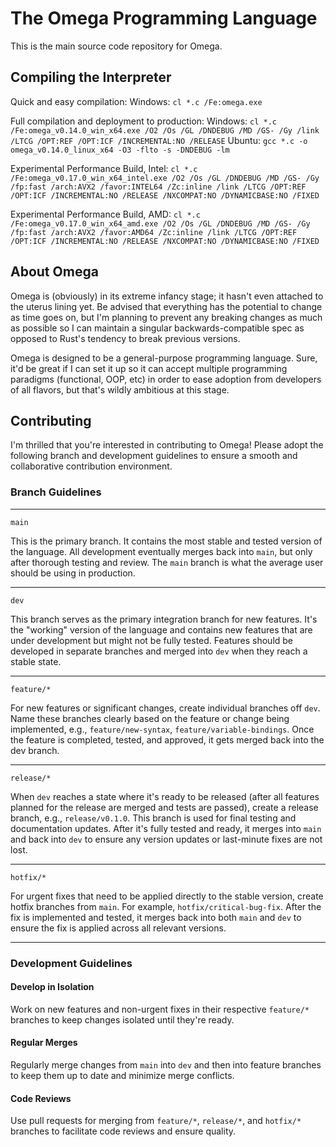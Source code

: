 # The Omega Programming Language

This is the main source code repository for Omega.

## Compiling the Interpreter

Quick and easy compilation:
Windows: `cl *.c /Fe:omega.exe`

Full compilation and deployment to production:
Windows: `cl *.c /Fe:omega_v0.14.0_win_x64.exe /O2 /Os /GL /DNDEBUG /MD /GS- /Gy /link /LTCG /OPT:REF /OPT:ICF /INCREMENTAL:NO /RELEASE`
Ubuntu: `gcc *.c -o omega_v0.14.0_linux_x64 -O3 -flto -s -DNDEBUG -lm`

Experimental Performance Build, Intel: `cl *.c /Fe:omega_v0.17.0_win_x64_intel.exe /O2 /Os /GL /DNDEBUG /MD /GS- /Gy /fp:fast /arch:AVX2 /favor:INTEL64 /Zc:inline /link /LTCG /OPT:REF /OPT:ICF /INCREMENTAL:NO /RELEASE /NXCOMPAT:NO /DYNAMICBASE:NO /FIXED`

Experimental Performance Build, AMD: `cl *.c /Fe:omega_v0.17.0_win_x64_amd.exe /O2 /Os /GL /DNDEBUG /MD /GS- /Gy /fp:fast /arch:AVX2 /favor:AMD64 /Zc:inline /link /LTCG /OPT:REF /OPT:ICF /INCREMENTAL:NO /RELEASE /NXCOMPAT:NO /DYNAMICBASE:NO /FIXED`

## About Omega

Omega is (obviously) in its extreme infancy stage; it hasn't even attached to the uterus lining yet. Be advised that everything has the potential to change as time goes on, but I'm planning to prevent any breaking changes as much as possible so I can maintain a singular backwards-compatible spec as opposed to Rust's tendency to break previous versions.

Omega is designed to be a general-purpose programming language. Sure, it'd be great if I can set it up so it can accept multiple programming paradigms (functional, OOP, etc) in order to ease adoption from developers of all flavors, but that's wildly ambitious at this stage.

## Contributing
I'm thrilled that you're interested in contributing to Omega! Please adopt the following branch and development guidelines to ensure a smooth and collaborative contribution environment.

### Branch Guidelines

***

`main`

This is the primary branch. It contains the most stable and tested version of the language. All development eventually merges back into `main`, but only after thorough testing and review. The `main` branch is what the average user should be using in production.

***

`dev`

This branch serves as the primary integration branch for new features. It's the "working" version of the language and contains new features that are under development but might not be fully tested. Features should be developed in separate branches and merged into `dev` when they reach a stable state.

***

`feature/*`

For new features or significant changes, create individual branches off `dev`. Name these branches clearly based on the feature or change being implemented, e.g., `feature/new-syntax`, `feature/variable-bindings`. Once the feature is completed, tested, and approved, it gets merged back into the dev branch.

***

`release/*`

When `dev` reaches a state where it's ready to be released (after all features planned for the release are merged and tests are passed), create a release branch, e.g., `release/v0.1.0`. This branch is used for final testing and documentation updates. After it's fully tested and ready, it merges into `main` and back into `dev` to ensure any version updates or last-minute fixes are not lost.

***

`hotfix/*`

For urgent fixes that need to be applied directly to the stable version, create hotfix branches from `main`. For example, `hotfix/critical-bug-fix`. After the fix is implemented and tested, it merges back into both `main` and `dev` to ensure the fix is applied across all relevant versions.

***

### Development Guidelines

#### Develop in Isolation

Work on new features and non-urgent fixes in their respective `feature/*` branches to keep changes isolated until they're ready.

#### Regular Merges

Regularly merge changes from `main` into `dev` and then into feature branches to keep them up to date and minimize merge conflicts.

#### Code Reviews

Use pull requests for merging from `feature/*`, `release/*`, and `hotfix/*` branches to facilitate code reviews and ensure quality.
